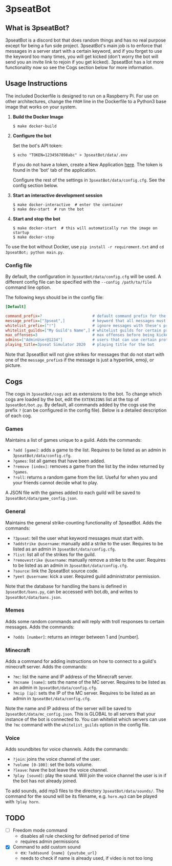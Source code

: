 # 3pseatBot

## What is 3pseatBot?

3pseatBot is a discord bot that does random things and has no real purpose except for being a fun side project. 3pseatBot's main job is to enforce that messages in a server start with a certain keyword, and if you forget to use the keyword too many times, you will get kicked (don't worry the bot will send you an invite link to rejoin if you get kicked). 3pseatBot has a lot more functionality now so see the Cogs section below for more information.

## Usage Instructions

The included Dockerfile is designed to run on a Raspberry Pi. For use on other architectures, change the `FROM` line in the Dockerfile to a Python3 base image that works on your system.

1. **Build the Docker Image**
   ```
   $ make docker-build
   ```
2. **Configure the bot**

   Set the bot's API token:
   ```
   $ echo "TOKEN=1234567898abc" > 3pseatBot/data/.env
   ```
   If you do not have a token, create a New Application [here](https://discord.com/developers/applications/). The token is found in the 'bot' tab of the application.
   
   Configure the rest of the settings in `3pseatBot/data/config.cfg`. See the config section below.
3. **Start an interactive development session**
   ```
   $ make docker-interactive  # enter the container
   $ make dev-start  # run the bot
   ```
4. **Start and stop the bot**
   ```
   $ make docker-start  # this will automatically run the image on startup
   $ make docker-stop
   ```

To use the bot without Docker, use `pip install -r requirement.txt` and `cd 3pseatBot; python main.py`.

### Config file

By default, the configuration in `3pseatBot/data/config.cfg` will be used. A different config file can be specified with the `--config /path/to/file` command line option.

The following keys should be in the config file:
```ini
[Default]

command_prefix=?                      # default command prefix for the bot
message_prefix=["3pseat",]            # keyword that all messages must start with
whitelist_prefix=["!"]                # ignore messages with these's prefixes (e.g. to ignore other bot commands)
whitelist_guilds=["My Guild's Name",] # whitelist guilds for certain protected commands
max_offenses=3                        # max offenses before being kicked
admins=["AdminUser@1234"]             # users that can use certain protected commands
playing_title=3pseat Simulator 2020   # playing title for the bot
```

Note that 3pseatBot will not give strikes for messages that do not start with one of the `message_prefix`s if the message is just a hyperlink, emoji, or picture.

## Cogs

The cogs in `3pseatBot/cogs` act as extensions to the bot. To change which cogs are loaded by the bot, edit the `EXTENSIONS` list at the top of `3pseatBot/bot.py`. By default, all commands added by the cogs use the prefix `?` (can be configured in the config file). Below is a detailed description of each cog.

### Games

Maintains a list of games unique to a guild. Adds the commands:
- `?add [game]`: adds a game to the list. Requires to be listed as an admin in `3pseatBot/data/config.cfg`.
- `?games`: list all games that have been added.
- `?remove [index]`: removes a game from the list by the index returned by `?games`.
- `?roll`: returns a random game from the list. Useful for when you and your friends cannot decide what to play.

A JSON file with the games added to each guild will be saved to `3pseatBot/data/game_config.json`.

### General

Maintains the general strike-counting functionality of 3pseatBot. Adds the commands:
- `?3pseat`: tell the user what keyword messages must start with.
- `?addstrike @username`: manually add a strike to the user. Requires to be listed as an admin in `3pseatBot/data/config.cfg`.
- `?list`: list all of the strikes for the guild.
- `?removestrike @username`: manually remove a strike to the user. Requires to be listed as an admin in `3pseatBot/data/config.cfg`.
- `?source`: link the 3pseatBot source code.
- `?yeet @username`: kick a user. Required guild administrator permission.

Note that the database for handling the bans is defined in `3pseatBot/bans.py`, can be accessed with bot.db, and writes to `3pseatBot/data/bans.json`.

### Memes

Adds some random commands and will reply with troll responses to certain messages. Adds the commands:
- `?odds [number]`: returns an integer between 1 and \[number\].

### Minecraft

Adds a command for adding instructions on how to connect to a guild's minecraft server. Adds the commands:
- `?mc`: list the name and IP address of the Minecraft server.
- `?mcname [name]`: sets the name of the MC server. Requires to be listed as an admin in `3pseatBot/data/config.cfg`.
- `?mcip [ip]`: sets the IP of the MC server. Requires to be listed as an admin in `3pseatBot/data/config.cfg`.

Note the name and IP address of the server will be saved to `3pseatBot/data/mc_config.json`. This is GLOBAL to all servers that your instance of the bot is connected to. You can whitelist which servers can use the `?mc` command with the `whitelist_guilds` option in the config file.

### Voice

Adds soundbites for voice channels. Adds the commands:
- `?join`: joins the voice channel of the user.
- `?volume [0-100]`: set the bots volume.
- `?leave`: have the bot leave the voice channel.
- `?play [sound]`: play the sound. Will join the voice channel the user is in if the bot has not already joined.

To add sounds, add mp3 files to the directory `3pseatBot/data/sounds/`. The command for the sound will be its filename, e.g. `horn.mp3` can be played with `?play horn`.

## TODO

- [ ] Freedom mode command
  - disables all rule checking for defined period of time
  - requires admin permissions
- [x] Command to add custom sound
  - ex: `?addsound {name} {youtube_url}`
  - needs to check if name is already used, if video is not too long
